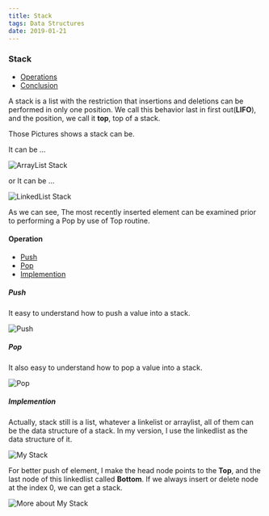 ```yaml
---
title: Stack
tags: Data Structures
date: 2019-01-21
---
```

### Stack

- [Operations](#Operations)
- [Conclusion](#Conclusion)

A stack is a list with the restriction that insertions and deletions can be performed in only one position. We call this behavior last in first out(**LIFO**), and the position, we call it **top**, top of a stack.

Those Pictures shows a stack can be.

It can be ...

![ArrayList Stack](https://sherlockblaze.com/resources/img/cs/stack/stack_1.png)

or It can be ...

![LinkedList Stack](https://sherlockblaze.com/resources/img/cs/stack/stack_2.png)

As we can see, The most recently inserted element can be examined prior to performing a Pop by use of Top routine.

#### Operation

- [Push](#Push)
- [Pop](#Pop)
- [Implemention](#Implemention)

##### Push

It easy to understand how to push a value into a stack.

![Push](https://sherlockblaze.com/resources/img/cs/stack/stack_push.png)

##### Pop

It also easy to understand how to pop a value into a stack.

![Pop](https://sherlockblaze.com/resources/img/cs/stack/stack_pop.png)

##### Implemention

Actually, stack still is a list, whatever a linkelist or arraylist, all of them can be the data structure of a stack.
In my version, I use the linkedlist as the data structure of it.

![My Stack](https://sherlockblaze.com/resources/img/cs/stack/my_stack.png)

For better push of element, I make the head node points to the **Top**, and the last node of this linkedlist called **Bottom**. If we always insert or delete node at the index 0, we can get a stack.

![More about My Stack](https://sherlockblaze.com/resources/img/cs/stack/my_stack_more.png)

